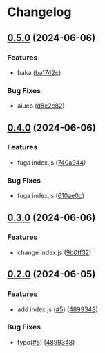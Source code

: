 # Changelog

## [0.5.0](https://github.com/kuritify-org/release-please-poc/compare/v0.4.0...v0.5.0) (2024-06-06)


### Features

* baka ([ba1742c](https://github.com/kuritify-org/release-please-poc/commit/ba1742c6c9af2dfec68a0e7e8c9ddbafd0809bc9))


### Bug Fixes

* aiueo ([d8c2c82](https://github.com/kuritify-org/release-please-poc/commit/d8c2c82be868e04919561543e274818f31c37803))

## [0.4.0](https://github.com/kuritify-org/release-please-poc/compare/v0.3.0...v0.4.0) (2024-06-06)


### Features

* fuga index.js ([740a944](https://github.com/kuritify-org/release-please-poc/commit/740a944cf8461acf0a36450a25079ca695b500c3))


### Bug Fixes

* fuga index.js ([610ae0c](https://github.com/kuritify-org/release-please-poc/commit/610ae0c9736de63c3c7b0b03d1fd6c21c300b415))

## [0.3.0](https://github.com/kuritify-org/release-please-poc/compare/v0.2.0...v0.3.0) (2024-06-06)


### Features

* change index.js ([9b0ff32](https://github.com/kuritify-org/release-please-poc/commit/9b0ff32577ab93dbcfe5681953afdf6619af97d1))

## [0.2.0](https://github.com/kurihara-test/xx-poc/compare/v0.1.0...v0.2.0) (2024-06-05)


### Features

* add index js ([#5](https://github.com/kurihara-test/xx-poc/issues/5)) ([4899348](https://github.com/kurihara-test/xx-poc/commit/4899348ff565e26baaf0c516abe510dfa2589736))


### Bug Fixes

* typo([#5](https://github.com/kurihara-test/xx-poc/issues/5)) ([4899348](https://github.com/kurihara-test/xx-poc/commit/4899348ff565e26baaf0c516abe510dfa2589736))
